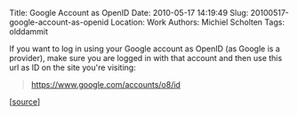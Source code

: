 Title: Google Account as OpenID
Date: 2010-05-17 14:19:49
Slug: 20100517-google-account-as-openid
Location: Work
Authors: Michiel Scholten
Tags: olddammit

<p>If you want to log in using your Google account as OpenID (as Google is a provider), make sure you are logged in with that account and then use this url as ID on the site you're visiting:</p>

<blockquote><p><a href="https://www.google.com/accounts/o8/id">https://www.google.com/accounts/o8/id</a></p></blockquote>

<p>[<a href="http://lists.openid.net/pipermail/openid-general/2009-July/009271.html">source</a>]</p>